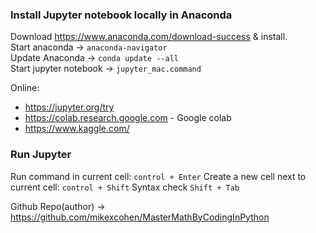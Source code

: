 ### Install Jupyter notebook locally in Anaconda
Download https://www.anaconda.com/download-success & install.  
Start anaconda -> `anaconda-navigator`  
Update Anaconda -> `conda update --all`  
Start jupyter notebook -> `jupyter_mac.command`

Online: 
- https://jupyter.org/try
- https://colab.research.google.com - Google colab
- https://www.kaggle.com/

### Run Jupyter
Run command in current cell: `control + Enter`
Create a new cell next to current cell: `control + Shift`
Syntax check `Shift + Tab`

Github Repo(author) -> https://github.com/mikexcohen/MasterMathByCodingInPython